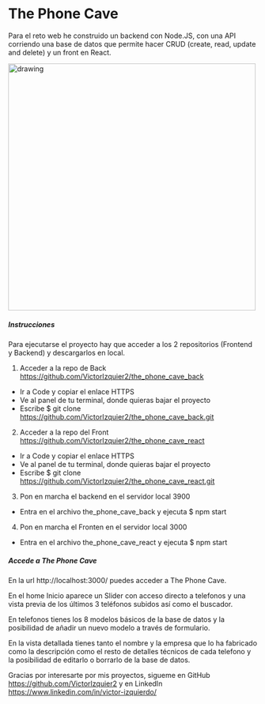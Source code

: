 # The Phone Cave

Para el reto web he construido un backend con Node.JS, con una API corriendo una base de datos que permite hacer CRUD (create, read, update and delete) y un front en React.

<img src="https://www.enjpg.com/img/2020/cave-3.jpg" alt="drawing" width="500"/>

##### Instrucciones

Para ejecutarse el proyecto hay que acceder a los 2 repositorios (Frontend y Backend) y descargarlos en local.


1. Acceder a la repo de Back https://github.com/VictorIzquier2/the_phone_cave_back
 - Ir a Code y copiar el enlace HTTPS
 - Ve al panel de tu terminal, donde quieras bajar el proyecto
 - Escribe $ git clone https://github.com/VictorIzquier2/the_phone_cave_back.git

2. Acceder a la repo del Front https://github.com/VictorIzquier2/the_phone_cave_react
 - Ir a Code y copiar el enlace HTTPS
 - Ve al panel de tu terminal, donde quieras bajar el proyecto
 - Escribe $ git clone https://github.com/VictorIzquier2/the_phone_cave_react.git

3. Pon en marcha el backend en el servidor local 3900
- Entra en el archivo the_phone_cave_back y ejecuta $ npm start

4. Pon en marcha el Fronten en el servidor local 3000
- Entra en el archivo the_phone_cave_react y ejecuta $ npm start

##### Accede a The Phone Cave
En la url http://localhost:3000/ puedes acceder a The Phone Cave.

En el home Inicio aparece un Slider con acceso directo a telefonos y una vista previa de los últimos 3 teléfonos subidos así como el buscador. 

En telefonos tienes los 8 modelos básicos de la base de datos y la posibilidad de añadir un nuevo modelo a través de formulario.

En la vista detallada tienes tanto el nombre y la empresa que lo ha fabricado como la descripción como el resto de detalles técnicos de cada telefono y la posibilidad de editarlo o borrarlo de la base de datos.

Gracias por interesarte por mis proyectos, sigueme en GitHub https://github.com/VictorIzquier2 y en LinkedIn https://www.linkedin.com/in/victor-izquierdo/

